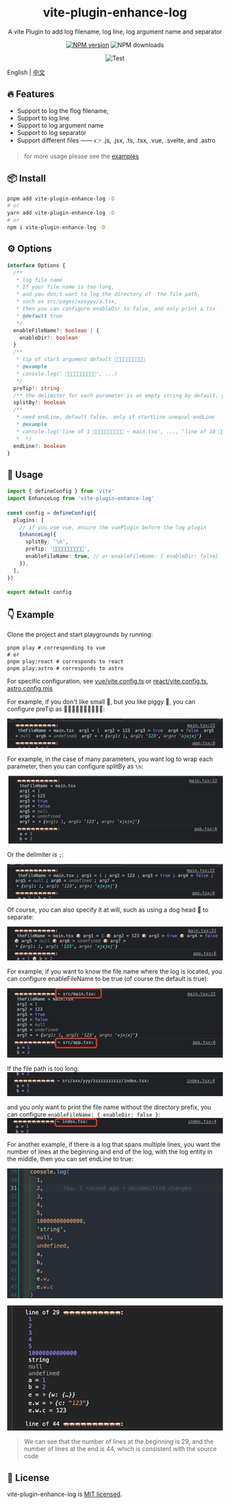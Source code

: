 
<p align="center">
<h1 align="center">vite-plugin-enhance-log</h1>
</p>

<div align="center">
  A vite Plugin to add log filename, log line, log argument name and separator

 [![NPM version][npm-image]][npm-url] ![NPM downloads][download-image]

![Test][test-badge] 

<!-- ![codecov][codecov-badge] -->


[npm-image]: https://img.shields.io/npm/v/vite-plugin-enhance-log.svg?style=flat-square
[npm-url]: http://npmjs.org/package/vite-plugin-enhance-log


[download-image]: https://img.shields.io/npm/dm/vite-plugin-enhance-log.svg?style=flat-square



[test-badge]: https://github.com/baozouai/vite-plugin-enhance-log/actions/workflows/ci.yml/badge.svg

[codecov-badge]: https://codecov.io/github/baozouai/plugin-vite-plugin-enhance-log/branch/master/graph/badge.svg


</div>

English | [中文](./README-zh_CN.md)

## 🔥 Features

- Support to log the flog filename, 
- Support to log line
- Support to log  argument name
- Support to log separator
- Support different files ——  👉 .js, .jsx, .ts, .tsx, .vue, .svelte, and .astro

> for more usage please see the [examples](#-example)

## 📦  Install

```sh
pnpm add vite-plugin-enhance-log -D
# or
yarn add vite-plugin-enhance-log -D
# or
npm i vite-plugin-enhance-log -D
```


## ⚙️ Options

```ts
interface Options {
  /**
   * log file name
   * If your file name is too long,
   * and you don;t want to log the directory of  the file path, 
   * such as src/pages/xxxyyy/a.tsx, 
   * then you can configure enableDir to false, and only print a.tsx
   * @default true
   */
  enableFileName?: boolean | {
    enableDir?: boolean
  }
  /**
   * tip of start argument default 🚀🚀🚀🚀🚀🚀🚀🚀🚀🚀
   * @example
   * console.log(' 🚀🚀🚀🚀🚀🚀🚀🚀🚀🚀', ...)
   */
  preTip?: string
  /** the delimiter for each parameter is an empty string by default, you can also use a newline \n, a semicolon';' a comma',' or even a pig '🐖' */
  splitBy?: boolean
  /** 
   * need endLine, default false， only if startLine unequal endLine
   * @example
   * console.log('line of 1 🚀🚀🚀🚀🚀🚀🚀🚀🚀🚀 ~ main.tsx', ..., 'line of 10 🚀🚀🚀🚀🚀🚀🚀🚀🚀🚀 ~ main.tsx')
   *  */
  endLine?: boolean
}
```
##  🔨 Usage

```ts
import { defineConfig } from 'vite'
import EnhanceLog from 'vite-plugin-enhance-log'

const config = defineConfig({
  plugins: [
    // if you use vue, ensure the vuePlugin before the log plugin
    EnhanceLog({
      splitBy: '\n',
      preTip: '🐖🐖🐖🐖🐖🐖🐖🐖🐖🐖',
      enableFileName: true, // or enableFileName: { enableDir: false}
    }),
  ],
})

export default config

```

## 👇 Example

Clone the project and start playgrounds by running:

```shell
pnpm play # corresponding to vue
# or
pnpm play:react # corresponds to react
pnpm play:astro # corresponds to astro
```


For specific configuration, see [vue/vite.config.ts](./playgrounds/vue/vite.config.ts) or [react/vite.config.ts](./playgrounds/react/vite.config.ts), [astro.config.mjs](./playgrounds/astro/astro.config.mjs)

For example, if you don't like small 🚀, but you like piggy 🐖, you can configure preTip as 🐖🐖🐖🐖🐖🐖🐖🐖🐖🐖:

![img](./assets/pig_pretip.png)

For example, in the case of many parameters, you want log to wrap each parameter, then you can configure splitBy as `\n`:

![img](./assets/linefeed.png)

Or the delimiter is `;`:

![img](./assets/semicolon_delimiter.png)

Of course, you can also specify it at will, such as using a dog head 🐶 to separate:

![img](./assets/dog_delimiter.png)

For example, if you want to know the file name where the log is located, you can configure enableFileName to be true (of course the default is true):

![img](./assets/filename.png)

If the file path is too long:
![img](./assets/deep_file.png)


and you only want to print the file name without the directory prefix, you can configure `enableFileName: { enableDir: false }`:
![img](./assets/only_file_name.png)

For another example, if there is a log that spans multiple lines, you want the number of lines at the beginning and end of the log, with the log entity in the middle, then you can set endLine to true:

![img](./assets/log_multi_line.png)

![img](./assets/log_multi_line_res.png)

> We can see that the number of lines at the beginning is 29, and the number of lines at the end is 44, which is consistent with the source code

## 📄 License

vite-plugin-enhance-log is [MIT licensed](./LICENSE).